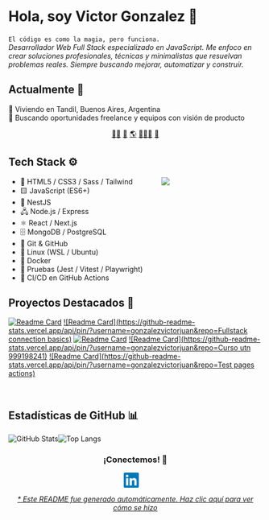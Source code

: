 # Hola, soy Victor Gonzalez 👋


`El código es como la magia, pero funciona.`<br><em>Desarrollador Web Full Stack especializado en JavaScript. Me enfoco en crear soluciones profesionales, técnicas y minimalistas que resuelvan problemas reales. Siempre buscando mejorar, automatizar y construir.</em>


## Actualmente 📍
📌 Viviendo en Tandil, Buenos Aires, Argentina<br>🎯 Buscando oportunidades freelance y equipos con visión de producto


<p align="center">
<a href="https://github.com/gonzalezvictorjuan/gonzalezvictorjuan/blob/main/frontend.md">🧙‍♂️</a>
<a href="https://github.com/gonzalezvictorjuan/gonzalezvictorjuan/blob/main/backend.md">🤖</a>
<a href="https://github.com/gonzalezvictorjuan/gonzalezvictorjuan/blob/main/fullstack.md">🌎</a>
<a href="https://github.com/gonzalezvictorjuan/gonzalezvictorjuan/blob/main/edu.md">🧑🏼‍🏫</a>
<a href="https://github.com/gonzalezvictorjuan/gonzalezvictorjuan/blob/main/test.md">🧪</a>
</p>


## Tech Stack ⚙️
<div align="right"><img align="right" height="auto" width="200" src="https://github.com/gonzalezvictorjuan/gonzalezvictorjuan/raw/main/img/gengar.png"/></div>

- 🎨 HTML5 / CSS3 / Sass / Tailwind
- 🟨 JavaScript (ES6+)
- 🧱 NestJS
- 🖧 Node.js / Express
- ⚛️ React / Next.js
- 🗄️ MongoDB / PostgreSQL
- 🔧 Git & GitHub
- 🐧 Linux (WSL / Ubuntu)
- 🐳 Docker
- 🧪 Pruebas (Jest / Vitest / Playwright)
- 🚀 CI/CD en GitHub Actions


## Proyectos Destacados 🚀
[![Readme Card](https://github-readme-stats.vercel.app/api/pin/?username=gonzalezvictorjuan&repo=Pokemonvue)](https://github.com/gonzalezvictorjuan/PokemonVue)
[![Readme Card](https://github-readme-stats.vercel.app/api/pin/?username=gonzalezvictorjuan&repo=Fullstack connection basics)](https://github.com/gonzalezvictorjuan/fullstack-connection-basics)
[![Readme Card](https://github-readme-stats.vercel.app/api/pin/?username=gonzalezvictorjuan&repo=Backendnestjs)](https://github.com/gonzalezvictorjuan/BackendNestJS)
[![Readme Card](https://github-readme-stats.vercel.app/api/pin/?username=gonzalezvictorjuan&repo=Curso utn 999198241)](https://github.com/gonzalezvictorjuan/Curso-UTN-999198241)
[![Readme Card](https://github-readme-stats.vercel.app/api/pin/?username=gonzalezvictorjuan&repo=Test pages actions)](https://github.com/gonzalezvictorjuan/test-pages-actions)



<br>

## Estadísticas de GitHub 📊
<img src="https://github-readme-stats.vercel.app/api?username=gonzalezvictorjuan&show_icons=true&theme=radical" alt="GitHub Stats" /><img src="https://github-readme-stats.vercel.app/api/top-langs/?username=gonzalezvictorjuan&layout=compact&theme=radical" alt="Top Langs" />
</div>


<div align="center">
<h3 align="center">¡Conectemos! 🔗</h3>
</div>
<p align="center">
<a href="https://www.linkedin.com/in/victor-juan-gonzalez-ab887a15b/" target="blank">
<img align="center" width="30px" alt="Victor en LinkedIn" src="https://github.com/gonzalezvictorjuan/gonzalezvictorjuan/blob/main/img/linkedin-icon.svg?raw=true"/></a> &nbsp; &nbsp;

</p>


<div align="center"><em><a href="https://github.com/gonzalezvictorjuan/gonzalezvictorjuan/tree/main/ReadmeGenerator">* Este README fue generado automáticamente. Haz clic aquí para ver cómo se hizo</a></em></div>

